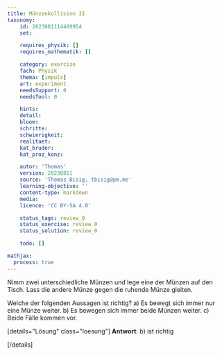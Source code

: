 ```yaml
---
title: Münzenkollision II
taxonomy:
	id: 2023081114409954
	set:

	requires_physik: []
	requires_mathematik: []

	category: exercise
	fach: Physik
	thema: [impuls]
	art: experiment
	needsSupport: 0
	needsTool: 0

	hints: 
	detail: 
	bloom: 
	schritte: 
	schwierigkeit: 
	realitaet:
	kat_bruder:
	kat_proz_konz: 

	autor: 'Thomas'
	version: 20230811
	source: 'Thomas Bisig, tbisig@pm.me'
	learning-objective: ''
	content-type: markdown
	media:
	licence: 'CC BY-SA 4.0'

	status_tags: review_0
	status_exercise: review_0
	status_solution: review_0

	todo: []

mathjax:
  process: true
---
```


Nimm zwei unterschiedliche Münzen und lege eine der Münzen auf den Tisch. Lass die andere Münze gegen die ruhende Münze gleiten.

Welche der folgenden Aussagen ist richtig?
a) Es bewegt sich immer nur eine Münze weiter.
b) Es bewegen sich immer beide Münzen weiter.
c) Beide Fälle kommen vor.

[details="Lösung" class="loesung"]
**Antwort**:
b) ist richtig

[/details]